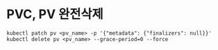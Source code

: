 # PVC, PV 완전삭제

    kubectl patch pv <pv_name> -p '{"metadata": {"finalizers": null}}'
    kubectl delete pv <pv_name> --grace-period=0 --force